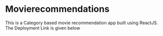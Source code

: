 # Movierecommendations

This is a Category based movie recommendation app built using ReactJS.
The Deployment Link is given below 
